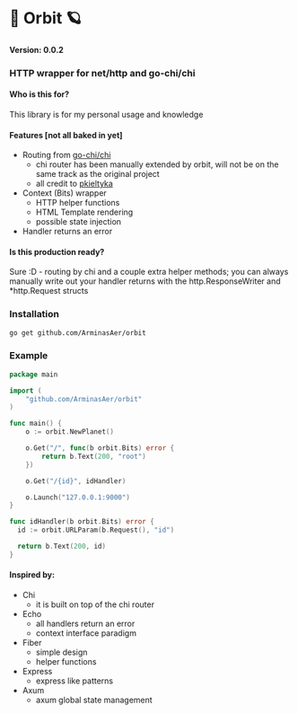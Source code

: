 # 💫 Orbit 🪐

#### Version: 0.0.2

### HTTP wrapper for net/http and go-chi/chi

#### Who is this for?

This library is for my personal usage and knowledge

#### Features [not all baked in yet]

- Routing from [go-chi/chi](https://github.com/go-chi/chi)
  - chi router has been manually extended by orbit, will not be on the same track as the original project
  - all credit to [pkieltyka](https://github.com/pkieltyka)
- Context (Bits) wrapper
  - HTTP helper functions
  - HTML Template rendering
  - possible state injection
- Handler returns an error

#### Is this production ready?

Sure :D - routing by chi and a couple extra helper methods; you can always manually write out your handler returns with the http.ResponseWriter and *http.Request structs

### Installation

```sh
go get github.com/ArminasAer/orbit
```

### Example

```go
package main

import (
	"github.com/ArminasAer/orbit"
)

func main() {
	o := orbit.NewPlanet()

	o.Get("/", func(b orbit.Bits) error {
		return b.Text(200, "root")
	})

	o.Get("/{id}", idHandler)

	o.Launch("127.0.0.1:9000")
}

func idHandler(b orbit.Bits) error {
  id := orbit.URLParam(b.Request(), "id")

  return b.Text(200, id)
}
```

#### Inspired by:

- Chi
  - it is built on top of the chi router
- Echo
  - all handlers return an error
  - context interface paradigm
- Fiber
  - simple design
  - helper functions
- Express
  - express like patterns
- Axum
  - axum global state management
